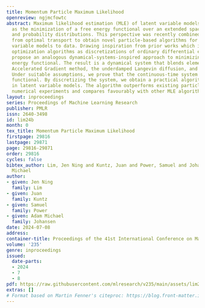```yaml
---
title: Momentum Particle Maximum Likelihood
openreview: ngjmcfowtc
abstract: Maximum likelihood estimation (MLE) of latent variable models is often recast
  as the minimization of a free energy functional over an extended space of parameters
  and probability distributions. This perspective was recently combined with insights
  from optimal transport to obtain novel particle-based algorithms for fitting latent
  variable models to data. Drawing inspiration from prior works which interpret ‘momentum-enriched’
  optimization algorithms as discretizations of ordinary differential equations, we
  propose an analogous dynamical-systems-inspired approach to minimizing the free
  energy functional. The result is a dynamical system that blends elements of Nesterov’s
  Accelerated Gradient method, the underdamped Langevin diffusion, and particle methods.
  Under suitable assumptions, we prove that the continuous-time system minimizes the
  functional. By discretizing the system, we obtain a practical algorithm for MLE
  in latent variable models. The algorithm outperforms existing particle methods in
  numerical experiments and compares favourably with other MLE algorithms.
layout: inproceedings
series: Proceedings of Machine Learning Research
publisher: PMLR
issn: 2640-3498
id: lim24b
month: 0
tex_title: Momentum Particle Maximum Likelihood
firstpage: 29816
lastpage: 29871
page: 29816-29871
order: 29816
cycles: false
bibtex_author: Lim, Jen Ning and Kuntz, Juan and Power, Samuel and Johansen, Adam
  Michael
author:
- given: Jen Ning
  family: Lim
- given: Juan
  family: Kuntz
- given: Samuel
  family: Power
- given: Adam Michael
  family: Johansen
date: 2024-07-08
address:
container-title: Proceedings of the 41st International Conference on Machine Learning
volume: '235'
genre: inproceedings
issued:
  date-parts:
  - 2024
  - 7
  - 8
pdf: https://raw.githubusercontent.com/mlresearch/v235/main/assets/lim24b/lim24b.pdf
extras: []
# Format based on Martin Fenner's citeproc: https://blog.front-matter.io/posts/citeproc-yaml-for-bibliographies/
---
```

